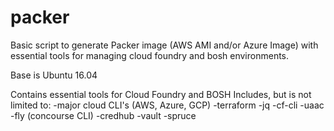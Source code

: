 # packer
Basic script to generate Packer image (AWS AMI and/or Azure Image) with essential tools for managing cloud foundry and bosh environments. 

Base is Ubuntu 16.04

Contains essential tools for Cloud Foundry and BOSH
Includes, but is not limited to:
-major cloud CLI's (AWS, Azure, GCP)
-terraform
-jq
-cf-cli
-uaac
-fly (concourse CLI)
-credhub
-vault
-spruce
